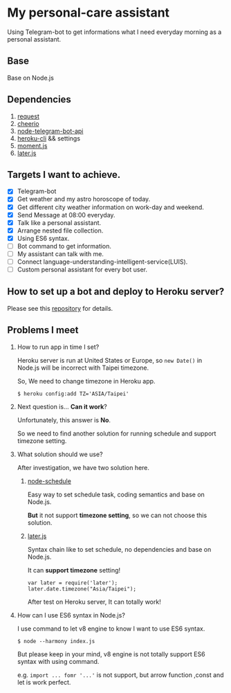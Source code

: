 # My personal-care assistant

Using Telegram-bot to get informations what I need everyday morning as a personal assistant. 

## Base

Base on Node.js

## Dependencies

1. [request](https://github.com/request/request)
2. [cheerio](https://github.com/cheeriojs/cheerio)
3. [node-telegram-bot-api](https://github.com/yagop/node-telegram-bot-api)
4. [heroku-cli](https://github.com/heroku/cli) && settings
5. [moment.js](http://momentjs.com/)
6. [later.js](http://bunkat.github.io/later/index.html)

## Targets I want to achieve.

- [x] Telegram-bot
- [x] Get weather and my astro horoscope of today.
- [x] Get different city weather information on work-day and weekend.
- [x] Send Message at 08:00 everyday.
- [x] Talk like a personal assistant.
- [x] Arrange nested file collection.
- [x] Using ES6 syntax.
- [ ] Bot command to get information.
- [ ] My assistant can talk with me.
- [ ] Connect language-understanding-intelligent-service(LUIS).
- [ ] Custom personal assistant for every bot user.

## How to set up a bot and deploy to Heroku server?

Please see this [repository](https://github.com/mvpdw06/currency-bot) for details.

## Problems I meet

1. How to run app in time I set?

    Heroku server is run at United States or Europe, so ```new Date()``` in Node.js will be incorrect with Taipei timezone.

    So, We need to change timezone in Heroku app.

    ```
    $ heroku config:add TZ='ASIA/Taipei'
    ```

2. Next question is... **Can it work**?
   
   Unfortunately, this answer is **No**.

   So we need to find another solution for running schedule and support timezone setting.

3. What solution should we use?

    After investigation, we have two solution here.

    1. [node-schedule](https://github.com/node-schedule/node-schedule)
        
        Easy way to set schedule task, coding semantics and base on Node.js.

        **But** it not support **timezone setting**, so we can not choose this solution.

    2. [later.js](http://bunkat.github.io/later/index.html)
        
        Syntax chain like to set schedule, no dependencies and base on Node.js.

        It can **support timezone** setting!

        ```
        var later = require('later');
        later.date.timezone("Asia/Taipei");
        ```

        After test on Heroku server, It can totally work!

4. How can I use ES6 syntax in Node.js?

    I use command to let v8 engine to know I want to use ES6 syntax.

    

    ```
    $ node --harmony index.js 
    ```  
    
    But please keep in your mind, v8 engine is not totally support ES6 syntax with using command.

    e.g. ```import ... fomr '...'``` is not support, but arrow function ,const and let is work perfect. 
